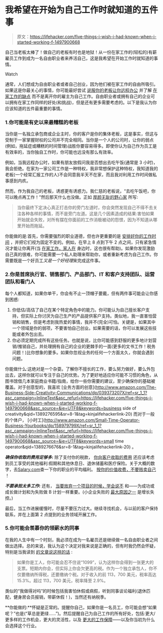 # 我希望在开始为自己工作时就知道的五件事

> 原文：<https://lifehacker.com/five-things-i-wish-i-had-known-when-i-started-working-f-1497900668>

自己当老板太棒了！做自己的老板有时也是地狱！从一份在家工作的(轻松的)有薪雇员工作到成为一名自由职业者来养活自己，这是我希望在开始工作时就知道的事情。

Watch

通常，人们想成为自由职业者或者自己创业，因为他们被在家工作的自由所吸引。如果这是你最关心的事情，你可能最好尝试 [说服你的老板让你远程办公](http://lifehacker.com/how-can-i-convince-my-boss-to-let-me-work-from-home-5989936) 并了解 [在家工作的缺点](http://lifehacker.com/how-to-work-from-home-without-going-insane-5858412) 而不是离开你的雇主为自己工作。自由职业者或拥有自己的企业可以拥有在家工作同样的好处(和挑战)，但是还有更多需要考虑的。以下是我认为你应该知道的五件最重要的事情。

### 1.你可能是有史以来最糟糕的老板

当你是一名独立承包商或企业主时，你的客户是你的集体老板，这是事实，但这与受制于一家掌握财权的公司并不完全相同。当你是一个人的公司时，让你的弱点(例如，拖延症或糟糕的时间管理)战胜你要容易得多。即使你认为自己作为员工是有效率的，当你独自工作时，你可能也远没有那么有效率。

例如，当我远程办公时，如果有朋友放假问我是否想出去吃午饭(通常是 3 小时)，我会拒绝。在家为一家公司工作是一种特权，我非常想保护这种特权，我知道我的老板(一个经常汇报工作的人)不会同意我半天不在家，而且我对利用工作时间做私事感到内疚。

然而，作为我自己的老板，诱惑更有诱惑力。我仁慈的老板说，“去吃午饭吧，你可以晚点再工作！”然后那天什么也没做。正如 [厚颜无耻的野心家](http://blog.brazencareerist.com/2012/02/23/looking-to-launch-a-side-hustle-heres-what-youre-really-in-for/) 所写:

> 当你最终下定决心真正打击你的旁门左道时，你会突然发现自己不得不去关注各种各样的事情，而不是旁门左道。这是几个因素造成的结果:害怕如果开始就会失败，对所有摆在你面前的工作消极被动的怨恨，因为不知道从哪里开始而拖延。

你能做的是:首先，你需要强烈的职业道德，但也许更重要的是 [安排好你的工作时间](https://lifehacker.com/work-only-your-good-hours-to-become-more-productive-5810290) ，并把它们视为固定不变的。例如，在早上 8 点到下午 2 点之间，只有紧急情况才能让你离开(当 [在家工作，家人在](http://lifehacker.com/how-can-i-keep-my-family-from-disturbing-me-when-i-work-518375734) 身边时，这也很有帮助)。如果你发现激励自己真的很难，你可能需要一个私人助理来帮助你，或者重新考虑为自己工作。你需要既是一个好员工*又是一个好经理*来完成这件事。

### 2.你是首席执行官、销售部门、产品部门、IT 和客户支持团队、运营团队和看门人

每个人都知道，如果你单干，你会有不止一顶帽子要戴，但有两件事可能会让你感到困惑:

1.  你低估/高估了自己在某个特定角色中的能力。你可能认为自己擅长客户支持，但实际上你讨厌为自己生产的产品提供客户支持。类似地，我一直害怕营销和销售，但是考虑到我热爱的事情，我并不(完全)可怕。关键是，如果其中一个领域是你的弱项，不要害怕自己创业。如果需要的话，你可以发展这些技能或者外包出去。
2.  你必须定期完成所有这些任务。也就是说，比你可能感到舒服的更多地计划营销/推销自己，并处理拥有自己的企业的更棘手的一面(更多的文书工作！税务问题！)比你想象的要多。如果你忽视业务的任何一个方面太久，你就会遇到问题。

你能做什么:这绝对是一个杂耍。了解你不擅长的工作，要么努力做好，要么外包出去，这样你就可以专注于自己的优势。为了更好地适应你可能不习惯的角色，从图书馆借几本家庭商业书籍/指南，给你一些你需要的建议，至少确保你的基础被覆盖。对于创意型的，我喜欢 [业务方面的创意](http://www.amazon.com/The-Business-Side-Creativity-Communications/dp/039373207X/ref=sr_1_1?asc_campaign=InlineText&asc_refurl=https://lifehacker.com/five-things-i-wish-i-had-known-when-i-started-working-f-1497900668&asc_source=&ie=UTF8&keywords=business side of creativity&qid=1389276595&sr=8-1&tag=kinjalifehackerlink-20) 而对于一般的个体户， [小时工](http://www.amazon.com/Small-Time-Operator-Business-Yourbooks/dp/158979799X/ref=sr_1_1?asc_campaign=InlineText&asc_refurl=https://lifehacker.com/five-things-i-wish-i-had-known-when-i-started-working-f-1497900668&asc_source=&ie=UTF8&keywords=small time operator&qid=1389276676&sr=8-1&tag=kinjalifehackerlink-20) 。

***确保你收取的费用足够多:*** 除了支付你的税款， [你向客户收取的费用](https://lifehacker.com/how-much-should-i-charge-for-my-freelance-services-5831776) 还应该考虑到员工享受的其他福利:假期和其他休息日、退休储蓄和医疗保险。关于大概的数字，去[Salary.com](http://salary.com/)查一下你的职业的平均福利。 [按你的价值收费，不要贱卖自己](https://lifehacker.com/465918632) ！

***不要承担太多工作:*** 还有， [当要放弃一个项目的时候，学会说不](https://lifehacker.com/a-scientific-guide-to-saying-no-1293242273) 和——为成功或成长做计划和为失败做 B 计划一样重要。(小企业失败的 [最大原因之一](http://boss.blogs.nytimes.com/2011/01/05/top-10-reasons-small-businesses-fail/?_r=0) 是增长失控。)

最后，当工作进展缓慢时，尽量不要压力过大。继续寻找机会，与以前的客户保持联系，并在上面第 2 点提到的业务领域开展工作。

### 5.你可能会羡慕你的领薪水的同事

在我的人生中有一个时刻，我必须在成为一名雇员还是继续做一名自由职业者之间做出选择。总的来说，我认为这个决定对我来说是正确的，但有时我仍然会怀疑，特别是当我读到 [的文章说这样的话](http://www.forbes.com/sites/robertwood/2013/11/21/do-you-want-a-1099-or-a-w-2/) :

> 如果你是工人，你可能会忍不住说“1099”，认为这样你会得到一张更大的支票。短期内你会，但实际上你会欠更高的税。作为一个独立承包人，你不仅要缴纳所得税，还要缴纳个税。对于收入的前 113，700 美元，税率高达 15.3%。超过 113，700 美元，税率降至 2.9%。

类似的“我做得对吗”的时候包括我害怕休假或病假，听到同事谈论福利(退休匹配，健身房会员报销，带薪休假！)，当然还有纳税季。

**你能做的:**怀疑是正常的。提醒你自己，如果你是一名员工，你可能会想“如果呢？”也是(“草总是更绿……”)。然后提醒自己为自己工作的所有好处，包括:更大/更多样的工作机会，更大的灵活性，以及 [更大的工作保障](http://www.deskmag.com/en/why-freelance-jobs-are-more-secure-than-office-jobs-214)——以及你当初为什么会选择这个行业。